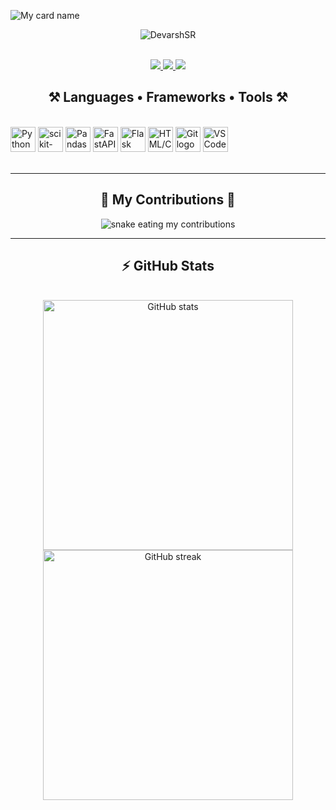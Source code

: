 ![My card name](https://cardivo.vercel.app/api?name=Devarsh%20S%20R&description=Hi,%20Welcome%20To%20My%20Profile&image=https://avatars.githubusercontent.com/u/162615570?s=400&u=ff1c4518e03ab41cedcc02cef57d365e54aef8f9&v=4&backgroundColor=%23e4f2f6&instagram=d.ev.ar.sh&github=DevarshSR)

<p align="center">
  <img src="https://komarev.com/ghpvc/?username=DevarshSR&label=Visitors%20count&color=10d9c3&style=plastic" alt="DevarshSR" />
</p>

<br/>

<div align="center">
  <a href="mailto:devarsh.sr.official@gmail.com">
    <img src="https://img.shields.io/badge/Gmail-333333?style=for-the-badge&logo=gmail&logoColor=red" />
  </a>
  <a href="https://wa.me/919496522406" target="_blank">
    <img src="https://img.shields.io/badge/whatsapp-008000?style=for-the-badge&logo=whatsapp&logoColor=white" />
  </a>
  <a href="https://www.instagram.com/d.ev.ar.sh?igsh=MTdodmV3aXdpbWp3cw%3D%3D&utm_source=qr" target="_blank">
    <img src="https://img.shields.io/badge/instagram-E1306C?style=for-the-badge&logo=instagram&logoColor=white" />
  </a>
</div>

<h2 align="center">⚒️ Languages • Frameworks • Tools ⚒️</h2>
<br/>
<div align="left">
  <!-- Programming Languages -->
  <img src="https://skillicons.dev/icons?i=python" height="40" alt="Python logo" />


  <!-- ML / Data Tools -->
  <img src="https://skillicons.dev/icons?i=scikitlearn" height="40" alt="scikit-learn logo" />
  <img src="https://skillicons.dev/icons?i=pandas" height="40" alt="Pandas logo" />
  <img src="https://skillicons.dev/icons?i=fastapi" height="40" alt="FastAPI logo" />

  <!-- Web / Deployment -->
  <img src="https://skillicons.dev/icons?i=flask" height="40" alt="Flask logo" />
  <img src="https://skillicons.dev/icons?i=html,css" height="40" alt="HTML/CSS/ logo" />
 

  <!-- DevOps & Tools -->
  <img src="https://skillicons.dev/icons?i=git" height="40" alt="Git logo" />
  <img src="https://skillicons.dev/icons?i=vscode" height="40" alt="VSCode logo" />
</div>

<br/>
<hr/>

<div align="center">
  <h2>🐍 My Contributions 🐍</h2>
  <img alt="snake eating my contributions" src="https://raw.githubusercontent.com/DevarshSR/DevarshSR/output/github-contribution-grid-snake.svg" />
</div>

<hr/>

<h2 align="center">⚡ GitHub Stats</h2>
<br/>
<div align="center">
  <img width="400" src="https://github-readme-stats.vercel.app/api?username=DevarshSR&show_icons=true&theme=radical&count_private=true" alt="GitHub stats" />
  <img width="400" src="https://github-readme-streak-stats.herokuapp.com/?user=DevarshSR&theme=radical&count_private=true" alt="GitHub streak" />
</div>
